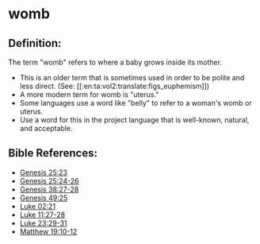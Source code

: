 # womb #

## Definition: ##

The term "womb" refers to where a baby grows inside its mother.

* This is an older term that is sometimes used in order to be polite and less direct. (See: [[:en:ta:vol2:translate:figs_euphemism]])
* A more modern term for womb is "uterus."
* Some languages use a word like "belly" to refer to a woman's womb or uterus.
* Use a word for this in the project language that is well-known, natural, and acceptable.

## Bible References: ##

* [Genesis 25:23](https://door43.org/en/bible/notes/gen/25/23)
* [Genesis 25:24-26](https://door43.org/en/bible/notes/gen/25/24)
* [Genesis 38:27-28](https://door43.org/en/bible/notes/gen/38/27)
* [Genesis 49:25](https://door43.org/en/bible/notes/gen/49/25)
* [Luke 02:21](https://door43.org/en/bible/notes/luk/02/21)
* [Luke 11:27-28](https://door43.org/en/bible/notes/luk/11/27)
* [Luke 23:29-31](https://door43.org/en/bible/notes/luk/23/29)
* [Matthew 19:10-12](https://door43.org/en/bible/notes/mat/19/10)

